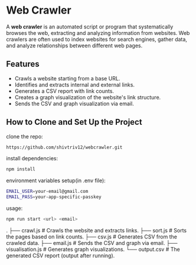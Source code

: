# Web Crawler

A **web crawler** is an automated script or program that systematically browses the web, extracting and analyzing information from websites. Web crawlers are often used to index websites for search engines, gather data, and analyze relationships between different web pages.

## Features

- Crawls a website starting from a base URL.
- Identifies and extracts internal and external links.
- Generates a CSV report with link counts.
- Creates a graph visualization of the website's link structure.
- Sends the CSV and graph visualization via email.

## How to Clone and Set Up the Project

clone the repo:
```bash
https://github.com/shivtriv12/webcrawler.git
```
install dependencies:
```bash
npm install
```
environment variables setup(in .env file):
```bash
EMAIL_USER=your-email@gmail.com
EMAIL_PASS=your-app-specific-passkey
```
usage:
```bash
npm run start <url> <email>
```

.
├── crawl.js         # Crawls the website and extracts links.
├── sort.js          # Sorts the pages based on link counts.
├── csv.js           # Generates CSV from the crawled data.
├── email.js         # Sends the CSV and graph via email.
├── visualisation.js # Generates graph visualizations.
└── output.csv       # The generated CSV report (output after running).